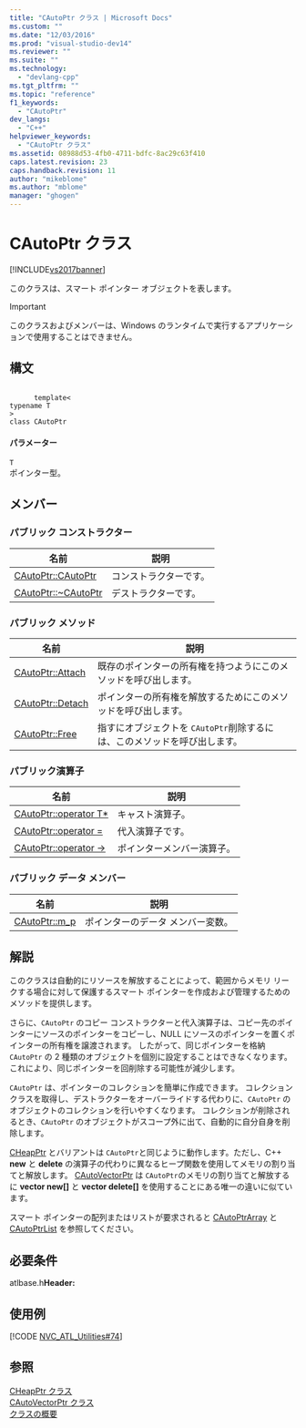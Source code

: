 ```yaml
---
title: "CAutoPtr クラス | Microsoft Docs"
ms.custom: ""
ms.date: "12/03/2016"
ms.prod: "visual-studio-dev14"
ms.reviewer: ""
ms.suite: ""
ms.technology: 
  - "devlang-cpp"
ms.tgt_pltfrm: ""
ms.topic: "reference"
f1_keywords: 
  - "CAutoPtr"
dev_langs: 
  - "C++"
helpviewer_keywords: 
  - "CAutoPtr クラス"
ms.assetid: 08988d53-4fb0-4711-bdfc-8ac29c63f410
caps.latest.revision: 23
caps.handback.revision: 11
author: "mikeblome"
ms.author: "mblome"
manager: "ghogen"
---
```

# CAutoPtr クラス
[!INCLUDE[vs2017banner](../../assembler/inline/includes/vs2017banner.md)]

このクラスは、スマート ポインター オブジェクトを表します。  
  
> [!IMPORTANT]
>  このクラスおよびメンバーは、Windows のランタイムで実行するアプリケーションで使用することはできません。  
  
## 構文  
  
```  
  
      template<   
typename T  
>  
class CAutoPtr  
```  
  
#### パラメーター  
 `T`  
 ポインター型。  
  
## メンバー  
  
### パブリック コンストラクター  
  
|名前|説明|  
|--------|--------|  
|[CAutoPtr::CAutoPtr](../Topic/CAutoPtr::CAutoPtr.md)|コンストラクターです。|  
|[CAutoPtr::~CAutoPtr](../Topic/CAutoPtr::~CAutoPtr.md)|デストラクターです。|  
  
### パブリック メソッド  
  
|名前|説明|  
|--------|--------|  
|[CAutoPtr::Attach](../Topic/CAutoPtr::Attach.md)|既存のポインターの所有権を持つようにこのメソッドを呼び出します。|  
|[CAutoPtr::Detach](../Topic/CAutoPtr::Detach.md)|ポインターの所有権を解放するためにこのメソッドを呼び出します。|  
|[CAutoPtr::Free](../Topic/CAutoPtr::Free.md)|指すにオブジェクトを `CAutoPtr`削除するには、このメソッドを呼び出します。|  
  
### パブリック演算子  
  
|名前|説明|  
|--------|--------|  
|[CAutoPtr::operator T\*](../Topic/CAutoPtr::operator%20T*.md)|キャスト演算子。|  
|[CAutoPtr::operator \=](../Topic/CAutoPtr::operator%20=.md)|代入演算子です。|  
|[CAutoPtr::operator \-\>](../Topic/CAutoPtr::operator%20-%3E.md)|ポインターメンバー演算子。|  
  
### パブリック データ メンバー  
  
|名前|説明|  
|--------|--------|  
|[CAutoPtr::m\_p](../Topic/CAutoPtr::m_p.md)|ポインターのデータ メンバー変数。|  
  
## 解説  
 このクラスは自動的にリソースを解放することによって、範囲からメモリ リークする場合に対して保護するスマート ポインターを作成および管理するためのメソッドを提供します。  
  
 さらに、`CAutoPtr` のコピー コンストラクターと代入演算子は、コピー先のポインターにソースのポインターをコピーし、NULL にソースのポインターを置くポインターの所有権を譲渡されます。  したがって、同じポインターを格納 `CAutoPtr` の 2 種類のオブジェクトを個別に設定することはできなくなります。これにより、同じポインターを回削除する可能性が減少します。  
  
 `CAutoPtr` は、ポインターのコレクションを簡単に作成できます。  コレクション クラスを取得し、デストラクターをオーバーライドする代わりに、`CAutoPtr` のオブジェクトのコレクションを行いやすくなります。  コレクションが削除されるとき、`CAutoPtr` のオブジェクトがスコープ外に出て、自動的に自分自身を削除します。  
  
 [CHeapPtr](../../atl/reference/cheapptr-class.md) とバリアントは `CAutoPtr`と同じように動作します。ただし、C\+\+ **new** と **delete** の演算子の代わりに異なるヒープ関数を使用してメモリの割り当てと解放します。  [CAutoVectorPtr](../../atl/reference/cautovectorptr-class.md) は `CAutoPtr`のメモリの割り当てと解放するに **vector new\[\]** と **vector delete\[\]** を使用することにある唯一の違いに似ています。  
  
 スマート ポインターの配列またはリストが要求されると [CAutoPtrArray](../../atl/reference/cautoptrarray-class.md) と [CAutoPtrList](../../atl/reference/cautoptrlist-class.md) を参照してください。  
  
## 必要条件  
 atlbase.h**Header:**  
  
## 使用例  
 [!CODE [NVC_ATL_Utilities#74](../CodeSnippet/VS_Snippets_Cpp/NVC_ATL_Utilities#74)]  
  
## 参照  
 [CHeapPtr クラス](../../atl/reference/cheapptr-class.md)   
 [CAutoVectorPtr クラス](../../atl/reference/cautovectorptr-class.md)   
 [クラスの概要](../../atl/atl-class-overview.md)